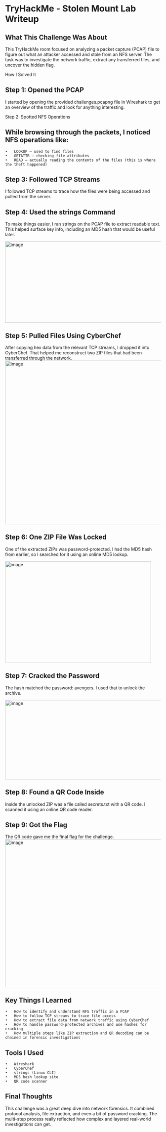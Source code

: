 # TryHackMe - Stolen Mount Lab Writeup


## What This Challenge Was About

This TryHackMe room focused on analyzing a packet capture (PCAP) file to figure out what an attacker accessed and stole from an NFS server. The task was to investigate the network traffic, extract any transferred files, and uncover the hidden flag.


How I Solved It

## Step 1: Opened the PCAP

I started by opening the provided challenges.pcapng file in Wireshark to get an overview of the traffic and look for anything interesting.

Step 2: Spotted NFS Operations

## While browsing through the packets, I noticed NFS operations like:
	•	LOOKUP – used to find files
	•	GETATTR – checking file attributes
	•	READ – actually reading the contents of the files (this is where the theft happened)

## Step 3: Followed TCP Streams

I followed TCP streams to trace how the files were being accessed and pulled from the server.

## Step 4: Used the strings Command

To make things easier, I ran strings on the PCAP file to extract readable text. This helped surface key info, including an MD5 hash that would be useful later.

<img width="848" height="263" alt="image" src="https://github.com/user-attachments/assets/cd60aa63-4931-4feb-9410-8f04fbcb8887" />

## Step 5: Pulled Files Using CyberChef

After copying hex data from the relevant TCP streams, I dropped it into CyberChef. That helped me reconstruct two ZIP files that had been transferred through the network.
<img width="1097" height="530" alt="image" src="https://github.com/user-attachments/assets/b9f0d411-4239-4f6f-a475-34b8257105e3" />


## Step 6: One ZIP File Was Locked

One of the extracted ZIPs was password-protected. I had the MD5 hash from earlier, so I searched for it using an online MD5 lookup.

<img width="472" height="329" alt="image" src="https://github.com/user-attachments/assets/7e11e50e-0d32-4366-a564-296747be1fe2" />


## Step 7: Cracked the Password

The hash matched the password: avengers. I used that to unlock the archive.

<img width="1127" height="257" alt="image" src="https://github.com/user-attachments/assets/2607d3a1-95a5-47d1-aad2-0112123674c6" />

## Step 8: Found a QR Code Inside

Inside the unlocked ZIP was a file called secrets.txt with a QR code. I scanned it using an online QR code reader.

## Step 9: Got the Flag

The QR code gave me the final flag for the challenge.
<img width="653" height="479" alt="image" src="https://github.com/user-attachments/assets/e5c7f612-5a2d-4e48-be9c-795fa44d462a" />



## Key Things I Learned
	•	How to identify and understand NFS traffic in a PCAP
	•	How to follow TCP streams to trace file access
	•	How to extract file data from network traffic using CyberChef
	•	How to handle password-protected archives and use hashes for cracking
	•	How multiple steps like ZIP extraction and QR decoding can be chained in forensic investigations


## Tools I Used
	•	Wireshark
	•	CyberChef
	•	strings (Linux CLI)
	•	MD5 hash lookup site
	•	QR code scanner



## Final Thoughts

This challenge was a great deep dive into network forensics. It combined protocol analysis, file extraction, and even a bit of password cracking. The multi-step process really reflected how complex and layered real-world investigations can get.
